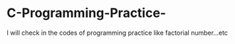 # C-Programming-Practice-
I will check in the codes of programming practice like factorial number...etc
